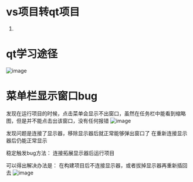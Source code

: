 # vs项目转qt项目
1. 

# qt学习途径
![image](https://github.com/user-attachments/assets/abc2c26f-bb3e-49b9-86e5-45abb5c1ca98)

# 菜单栏显示窗口bug
发现在运行项目的时候，点击菜单会显示不出窗口，虽然在任务栏中能看到缩略图，但是并不能点击出该窗口，没有任何报错
![image](https://github.com/user-attachments/assets/826dffd3-4505-46d2-bf07-fa8c0a779229)

发现问题是连接了显示器，移除显示器后就正常能够弹出窗口了
在重新连接显示器后仍能正常显示

稳定触发bug方法：
连接拓展显示器后运行项目

可以得出解决办法是：
在构建项目后不连接显示器，或者拔掉显示器再重新插回去
![image](https://github.com/user-attachments/assets/bb1f8d91-e937-4da0-993f-2a31e48d3a6b)
